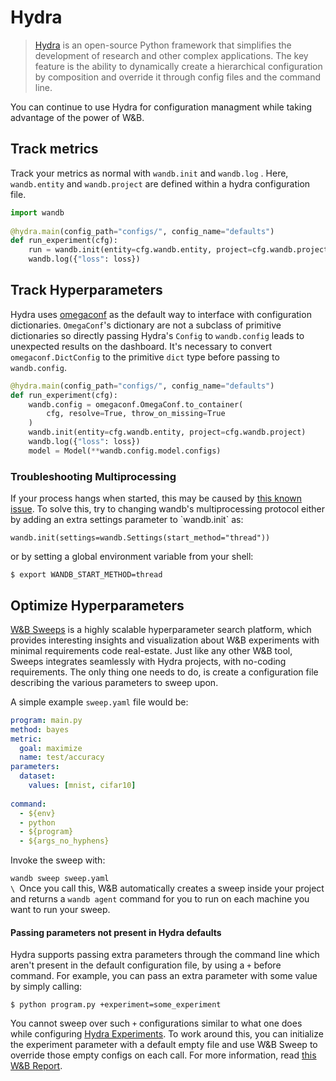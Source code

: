 # Hydra

> [Hydra](https://hydra.cc) is an open-source Python framework that simplifies the development of research and other complex applications. The key feature is the ability to dynamically create a hierarchical configuration by composition and override it through config files and the command line.

You can continue to use Hydra for configuration managment while taking advantage of the power of W\&B.

## Track metrics

Track your metrics as normal with `wandb.init` and `wandb.log` . Here, `wandb.entity` and `wandb.project` are defined within a hydra configuration file.

```python
import wandb
﻿
@hydra.main﻿(config_path=﻿"configs/"﻿, config_name=﻿"defaults"﻿)
def run_experiment﻿(cfg)﻿:
    run = wandb.init(entity=cfg.wandb.entity, project=cfg.wandb.project)
    wandb.log(﻿{﻿"loss"﻿: loss}﻿)
```

## Track Hyperparameters

Hydra uses [omegaconf](https://omegaconf.readthedocs.io/en/2.1\_branch/) as the default way to interface with configuration dictionaries. `OmegaConf`'s dictionary are not a subclass of primitive dictionaries so directly passing Hydra's `Config` to `wandb.config` leads to unexpected results on the dashboard. It's necessary to convert `omegaconf.DictConfig` to the primitive `dict` type before passing to `wandb.config`.

```python
@hydra.main﻿(config_path=﻿"configs/"﻿, config_name=﻿"defaults"﻿)
def run_experiment﻿(cfg)﻿:
    wandb.config = omegaconf.OmegaConf.to_container(
        cfg, resolve=﻿True﻿, throw_on_missing=﻿True
    )
    wandb.init(entity=cfg.wandb.entity, project=cfg.wandb.project)
    wandb.log(﻿{﻿"loss"﻿: loss}﻿)
    model = Model(﻿**wandb.config.model.configs)
```

### Troubleshooting Multiprocessing

If your process hangs when started, this may be caused by [this known issue](https://docs.wandb.ai/guides/track/advanced/distributed-training#hanging-at-the-beginning-of-training). To solve this, try to changing wandb's multiprocessing protocol either by adding an extra settings parameter to \`wandb.init\` as:

```
wandb.init(settings=wandb.Settings(start_method=﻿"thread"﻿)﻿)
```

or by setting a global environment variable from your shell:

```
$ export WANDB_START_METHOD=thread
```

## Optimize Hyperparameters

[W\&B Sweeps](../../sweeps/quickstart.md) is a highly scalable hyperparameter search platform, which provides interesting insights and visualization about W\&B experiments with minimal requirements code real-estate. Just like any other W\&B tool, Sweeps integrates seamlessly with Hydra projects, with no-coding requirements. The only thing one needs to do, is create a configuration file describing the various parameters to sweep upon.

A simple example `sweep.yaml` file would be:

```yaml
program﻿: main.py
method﻿: bayes
metric:
  goal﻿: maximize
  name﻿: test/accuracy
parameters:
  dataset:
    values﻿: [mnist, cifar10]
﻿
command:
  - ${env}
  - python
  - ${program}
  - ${args_no_hyphens}
```

Invoke the sweep with:

`wandb sweep sweep.yaml`\
``\
``Once you call this, W\&B automatically creates a sweep inside your project and returns a `wandb agent` command for you to run on each machine you want to run your sweep.

#### Passing parameters not present in Hydra defaults <a href="#pitfall-3-sweep-passing-parameters-not-present-in-defaults" id="pitfall-3-sweep-passing-parameters-not-present-in-defaults"></a>

Hydra supports passing extra parameters through the command line which aren't present in the default configuration file, by using a `+` before command. For example, you can pass an extra parameter with some value by simply calling:

```
$ python program.py +experiment=some_experiment
```

You cannot sweep over such `+` configurations similar to what one does while configuring [Hydra Experiments](https://hydra.cc/docs/patterns/configuring\_experiments/). To work around this, you can initialize the experiment parameter with a default empty file and use W\&B Sweep to override those empty configs on each call. For more information, read [this W\&B Report](http://wandb.me/hydra).

